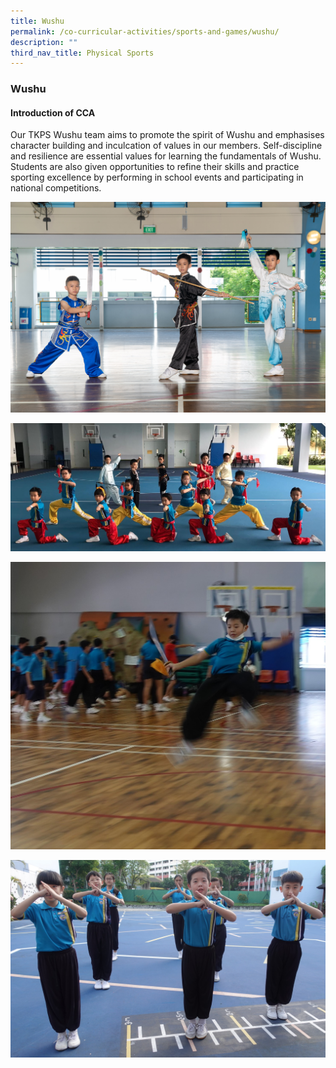 ```yaml
---
title: Wushu
permalink: /co-curricular-activities/sports-and-games/wushu/
description: ""
third_nav_title: Physical Sports
---
```

### **Wushu**


#### **Introduction of CCA**

Our TKPS Wushu team aims to promote the spirit of Wushu and emphasises character building and inculcation of values in our members. Self-discipline and resilience are essential values for learning the fundamentals of Wushu. Students are also given opportunities to refine their skills and practice sporting excellence by performing in school events and participating in national competitions.

<img src="/images/sports3.jpg" >

![](/images/2023%20CCA/Wushu0.jpeg)

![](/images/2023%20CCA/Wushu2.jpg)

![](/images/2023%20CCA/Wushu3.jpg)